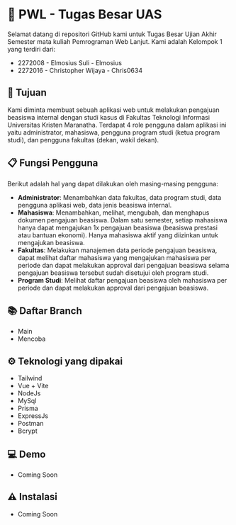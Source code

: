 # 🚀 PWL - Tugas Besar UAS

Selamat datang di repositori GitHub kami untuk Tugas Besar Ujian Akhir Semester mata kuliah Pemrograman Web Lanjut. Kami adalah Kelompok 1 yang terdiri dari:

- 2272008 - Elmosius Suli - Elmosius
- 2272016 - Christopher Wijaya - Chris0634

## 🎯 Tujuan

Kami diminta membuat sebuah aplikasi web untuk melakukan pengajuan beasiswa internal dengan studi kasus di Fakultas Teknologi Informasi Universitas Kristen Maranatha. Terdapat 4 role pengguna dalam aplikasi ini yaitu administrator, mahasiswa, pengguna program studi (ketua program studi), dan pengguna fakultas (dekan, wakil dekan).

## 📋 Fungsi Pengguna

Berikut adalah hal yang dapat dilakukan oleh masing-masing pengguna:

- **Administrator**: Menambahkan data fakultas, data program studi, data pengguna aplikasi web, data jenis beasiswa internal.
- **Mahasiswa**: Menambahkan, melihat, mengubah, dan menghapus dokumen pengajuan beasiswa. Dalam satu semester, setiap mahasiswa hanya dapat mengajukan 1x pengajuan beasiswa (beasiswa prestasi atau bantuan ekonomi). Hanya mahasiswa aktif yang diizinkan untuk mengajukan beasiswa.
- **Fakultas**: Melakukan manajemen data periode pengajuan beasiswa, dapat melihat daftar mahasiswa yang mengajukan mahasiswa per periode dan dapat melakukan approval dari pengajuan beasiswa selama pengajuan beasiswa tersebut sudah disetujui oleh program studi.
- **Program Studi**: Melihat daftar pengajuan beasiswa oleh mahasiswa per periode dan dapat melakukan approval dari pengajuan beasiswa.

## 📚 Daftar Branch

- Main
- Mencoba

## ⚙️ Teknologi yang dipakai

- Tailwind
- Vue + Vite
- NodeJs
- MySql
- Prisma
- ExpressJs
- Postman
- Bcrypt

## 💻 Demo
- Coming Soon

## ⚠️ Instalasi
- Coming Soon
